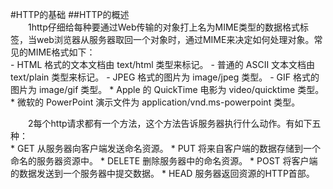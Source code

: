 #HTTP的基础
##HTTP的概述</br>
&emsp;&emsp;1http仔细给每种要通过Web传输的对象打上名为MIME类型的数据格式标签，当web浏览器从服务器取回一个对象时，通过MIME来决定如何处理对象。常见的MIME格式如下：</br>
    - HTML 格式的文本文档由 text/html 类型来标记。
    - 普通的 ASCII 文本文档由 text/plain 类型来标记。
    - JPEG 格式的图片为 image/jpeg 类型。
    - GIF 格式的图片为 image/gif 类型。
    * Apple 的 QuickTime 电影为 video/quicktime 类型。
    *  微软的 PowerPoint 演示文件为 application/vnd.ms-powerpoint 类型。
    
&emsp;&emsp;2每个http请求都有一个方法，这个方法告诉服务器执行什么动作。有如下五种：</br>
    * GET 从服务器向客户端发送命名资源。
    * PUT 将来自客户端的数据存储到一个命名的服务器资源中。
    * DELETE 删除服务器中的命名资源。
    * POST 将客户端的数据发送到一个服务器中提交数据。
    * HEAD 服务器返回资源的HTTP首部。

    
   

    
